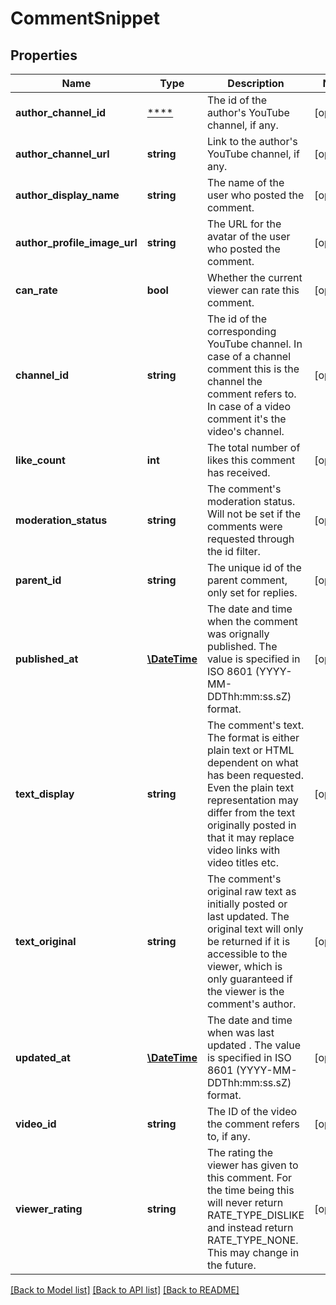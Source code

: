 # CommentSnippet

## Properties
Name | Type | Description | Notes
------------ | ------------- | ------------- | -------------
**author_channel_id** | [****](.md) | The id of the author&#39;s YouTube channel, if any. | [optional] 
**author_channel_url** | **string** | Link to the author&#39;s YouTube channel, if any. | [optional] 
**author_display_name** | **string** | The name of the user who posted the comment. | [optional] 
**author_profile_image_url** | **string** | The URL for the avatar of the user who posted the comment. | [optional] 
**can_rate** | **bool** | Whether the current viewer can rate this comment. | [optional] 
**channel_id** | **string** | The id of the corresponding YouTube channel. In case of a channel comment this is the channel the comment refers to. In case of a video comment it&#39;s the video&#39;s channel. | [optional] 
**like_count** | **int** | The total number of likes this comment has received. | [optional] 
**moderation_status** | **string** | The comment&#39;s moderation status. Will not be set if the comments were requested through the id filter. | [optional] 
**parent_id** | **string** | The unique id of the parent comment, only set for replies. | [optional] 
**published_at** | [**\DateTime**](\DateTime.md) | The date and time when the comment was orignally published. The value is specified in ISO 8601 (YYYY-MM-DDThh:mm:ss.sZ) format. | [optional] 
**text_display** | **string** | The comment&#39;s text. The format is either plain text or HTML dependent on what has been requested. Even the plain text representation may differ from the text originally posted in that it may replace video links with video titles etc. | [optional] 
**text_original** | **string** | The comment&#39;s original raw text as initially posted or last updated. The original text will only be returned if it is accessible to the viewer, which is only guaranteed if the viewer is the comment&#39;s author. | [optional] 
**updated_at** | [**\DateTime**](\DateTime.md) | The date and time when was last updated . The value is specified in ISO 8601 (YYYY-MM-DDThh:mm:ss.sZ) format. | [optional] 
**video_id** | **string** | The ID of the video the comment refers to, if any. | [optional] 
**viewer_rating** | **string** | The rating the viewer has given to this comment. For the time being this will never return RATE_TYPE_DISLIKE and instead return RATE_TYPE_NONE. This may change in the future. | [optional] 

[[Back to Model list]](../README.md#documentation-for-models) [[Back to API list]](../README.md#documentation-for-api-endpoints) [[Back to README]](../README.md)


